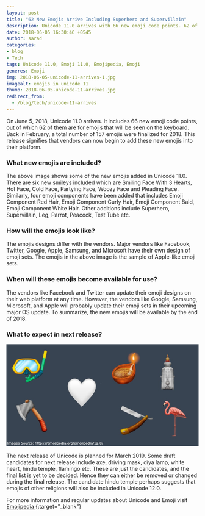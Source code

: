 ```yaml
---
layout: post
title: "62 New Emojis Arrive Including Superhero and Supervillain"
description: Unicode 11.0 arrives with 66 new emoji code points. 62 of them are keyboard emojis and 4 are emoji components. Let's take a look at what's new in this release, when will vendor supply these emojis in their platform and what will be new in the next release. 
date: 2018-06-05 16:30:46 +0545
author: sarad
categories:
- blog
- Tech
tags: Unicode 11.0, Emoji 11.0, Emojipedia, Emoji
generes: Emoji
img: 2018-06-05-unicode-11-arrives-1.jpg
imagealt: emojis in unicode 11
thumb: 2018-06-05-unicode-11-arrives.jpg
redirect_from:
  - /blog/tech/unicode-11-arrives
---
```


On June 5, 2018, Unicode 11.0 arrives. It includes 66 new emoji code points, out of which 62 of them are for emojis that will be seen on the keyboard. Back in February, a total number of 157 emojis were finalized for 2018. This release signifies <!--more--> that vendors can now begin to add these new emojis into their platform.

### What new emojis are included?
The above image shows some of the new emojis added in Unicode 11.0. There are six new smileys included which are Smiling Face With 3 Hearts, Hot Face, Cold Face, Partying Face, Woozy Face and Pleading Face. Similarly, four emoji components have been added that includes Emoji Component Red Hair, Emoji Component Curly Hair, Emoji Component Bald, Emoji Component White Hair. Other additions include Superhero, Supervillain, Leg, Parrot, Peacock, Test Tube etc.

### How will the emojis look like?
The emojis designs differ with the vendors. Major vendors like Facebook, Twitter, Google, Apple, Samsung, and Microsoft have their own design of emoji sets. The emojis in the above image is the sample of Apple-like emoji sets.

### When will these emojis become available for use?
The vendors like Facebook and Twitter can update their emoji designs on their web platform at any time. However, the vendors like Google, Samsung, Microsoft, and Apple will probably update their emoji sets in their upcoming major OS update. To summarize, the new emojis will be available by the end of 2018.

### What to expect in next release?

<img src="/assets/img/blog/2018-06-05-unicode-11-arrives-2.jpg" alt="emojis in Unicode 12.0">


The next release of Unicode is planned for March 2019. Some draft candidates for next release include axe, driving mask, diya lamp, white heart, hindu temple, flamingo etc. These are just the candidates, and the final list is yet to be decided. Hence they can either be removed or changed during the final release. The candidate hindu temple perhaps suggests that emojis of other religions will also be included in Unicode 12.0.

For more information and regular updates about Unicode and Emoji visit [Emojipedia <i class="fa fa-external-link" aria-hidden="true"></i>](https://emojipedia.org/){:target="_blank"}